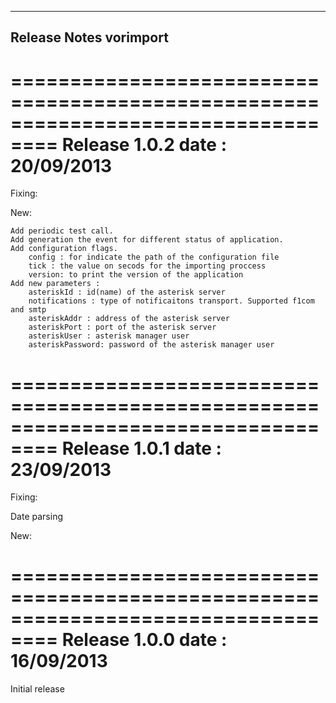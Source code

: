 ----------
Release Notes vorimport 
----------

==================================================================================
Release 1.0.2 date : 20/09/2013
==================================================================================

Fixing:

New:

    Add periodic test call.
    Add generation the event for different status of application.
    Add configuration flags.
        config : for indicate the path of the configuration file
        tick : the value on secods for the importing proccess
        version: to print the version of the application
    Add new parameters : 
        asteriskId : id(name) of the asterisk server
        notifications : type of notificaitons transport. Supported f1com and smtp
        asteriskAddr : address of the asterisk server
        asteriskPort : port of the asterisk server
        asteriskUser : asterisk manager user
        asteriskPassword: password of the asterisk manager user

==================================================================================
Release 1.0.1 date : 23/09/2013
==================================================================================

Fixing:

Date parsing

New:
    
   


==================================================================================
Release 1.0.0 date : 16/09/2013
==================================================================================
Initial release
 






